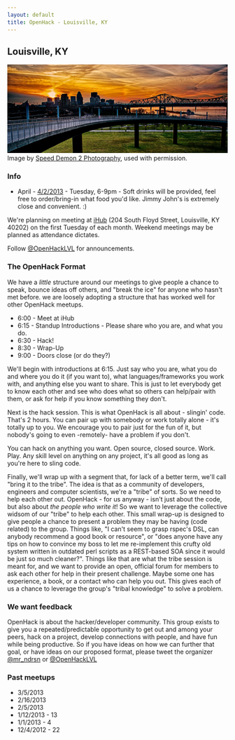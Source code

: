 ```yaml
---
layout: default
title: OpenHack - Louisville, KY
---
```


## Louisville, KY

![January Sunset Over Louisville](/louisville/january_sunset_over_louisville_014.jpg)
Image by [Speed Demon 2 Photography](http://speeddemon2.com/), used with permission.

### Info

* April - [4/2/2013](http://openhack_lvl.eventbrite.com) - Tuesday, 6-9pm - Soft drinks will be provided, feel free to order/bring-in what food you'd like.  Jimmy John's is extremely close and convenient.  :)

We're planning on meeting at [iHub](http://nucleusky.com/ihub) (204 South Floyd Street, Louisville, KY 40202) on the first Tuesday of each month. Weekend meetings may be planned as attendance dictates.

Follow [@OpenHackLVL](http://twitter.com/OpenHackLVL) for announcements.

### The OpenHack Format

We have a *little* structure around our meetings to give people a chance to speak, bounce
ideas off others, and "break the ice" for anyone who hasn't met before.  we are loosely
adopting a structure that has worked well for other OpenHack meetups.

- 6:00 - Meet at iHub
- 6:15 - Standup Introductions - Please share who you are, and what you do.
- 6:30 - Hack!
- 8:30 - Wrap-Up
- 9:00 - Doors close (or do they?)

We'll begin with introductions at 6:15. Just say who you are, what you do and where you do
it (if you want to), what languages/frameworks you work with, and anything else you want to
share. This is just to let everybody get to know each other and see who does what so others
can help/pair with them, or ask for help if you know something they don't.

Next is the hack session. This is what OpenHack is all about - slingin' code. That's
2 hours. You can pair up with somebody or work totally alone - it's totally up to you. We
encourage you to pair just for the fun of it, but nobody's going to even -remotely- have
a problem if you don't.

You can hack on anything you want. Open source, closed source. Work. Play.  Any skill level
on anything on any project, it's all good as long as you're here to sling code.

Finally, we'll wrap up with a segment that, for lack of a better term, we'll call "bring it
to the tribe". The idea is that as a community of developers, engineers and computer
scientists, we're a "tribe" of sorts. So we need to help each other out.  OpenHack - for us
anyway - isn't just about the code, but also about *the people who write it*! So we want to
leverage the collective widsom of our "tribe" to help each other. This small wrap-up is
designed to give people a chance to present a problem they may be having (code related) to
the group. Things like, "I can't seem to grasp rspec's DSL, can anybody recommend a good
book or resource", or "does anyone have any tips on how to convince my boss to let me
re-implement this crufty old system written in outdated perl scripts as a REST-based SOA
since it would be just so much cleaner?". Things like that are what the tribe session is
meant for, and we want to provide an open, official forum for members to ask each other for
help in their present challenge. Maybe some one has experience, a book, or a contact who can
help you out. This gives each of us a chance to leverage the group's "tribal knowledge" to
solve a problem.

### We want feedback

OpenHack is about the hacker/developer community. This group exists to give you
a repeated/predictable opportunity to get out and among your peers, hack on a project,
develop connections with people, and have fun while being productive. So if you have ideas
on how we can further that goal, or have ideas on our proposed format, please tweet the
organizer [@mr_ndrsn](http://twitter.com/mr_ndrsn) or [@OpenHackLVL](http://twitter.com/OpenHackLVL)

### Past meetups
* 3/5/2013
* 2/16/2013
* 2/5/2013
* 1/12/2013 - 13
* 1/1/2013 - 4
* 12/4/2012 - 22
